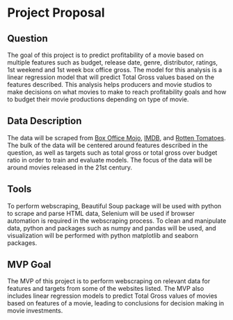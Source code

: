 # Project Proposal

## Question
The goal of this project is to predict profitability of a movie based on multiple features such as budget, release date, genre, distributor, ratings, 1st weekend and 1st week box office gross. The model for this analysis is a linear regression model that will predict Total Gross values based on the features described.
This analysis helps producers and movie studios to make decisions on what movies to make to reach profitability goals and how to budget their movie productions depending on type of movie.  

## Data Description
The data will be scraped from [Box Office Mojo](https://www.boxofficemojo.com), [IMDB](https://www.imdb.com), and [Rotten Tomatoes](https://www.rottentomatoes.com). The bulk of the data will be centered around features described in the question, as well as targets such as total gross or total gross over budget ratio in order to train and evaluate models. The focus of the data will be around movies released in the 21st century. 


## Tools
To perform webscraping, Beautiful Soup package will be used with python to scrape and parse HTML data, Selenium will be used if browser automation is required in the webscraping process. To clean and manipulate data, python and packages such as numpy and pandas will be used, and visualization will be performed with python matplotlib and seaborn packages.


## MVP Goal
The MVP of this project is to perform webscraping on relevant data for features and targets from some of the websites listed. The MVP also includes linear regression models to predict Total Gross values of movies based on features of a movie, leading to conclusions for decision making in movie investments. 

